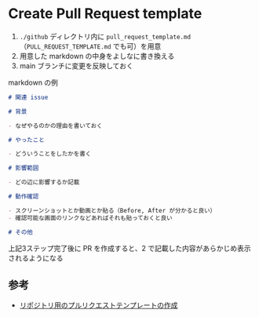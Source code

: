 # Create Pull Request template

1. `./github` ディレクトリ内に `pull_request_template.md`（`PULL_REQUEST_TEMPLATE.md` でも可）を用意
2. 用意した markdown の中身をよしなに書き換える
3. main ブランチに変更を反映しておく

markdown の例

```md
# 関連 issue

# 背景

- なぜやるのかの理由を書いておく

# やったこと

- どういうことをしたかを書く

# 影響範囲

- どの辺に影響するか記載

# 動作確認

- スクリーンショットとか動画とか貼る（Before, After が分かると良い）
- 確認可能な画面のリンクなどあればそれも貼っておくと良い

# その他
```

上記3ステップ完了後に PR を作成すると、2 で記載した内容があらかじめ表示されるようになる

## 参考

- [リポジトリ用のプルリクエストテンプレートの作成](https://docs.github.com/ja/communities/using-templates-to-encourage-useful-issues-and-pull-requests/creating-a-pull-request-template-for-your-repository)
